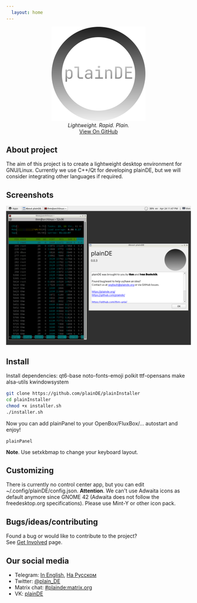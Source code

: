 ```yaml
---
  layout: home
---
```

<div align=center>
  <img src="https://raw.githubusercontent.com/plainDE/.github/main/profile/logo.png" width=256 height=256>
  <br>
  <i>Lightweight. Rapid. Plain.</i>
  <br>
  <a href="https://github.com/plainDE">View On GitHub</a>
</div>

## About project
The aim of this project is to create a lightweight desktop environment for GNU/Linux. Currently we use C++/Qt for developing plainDE, but we will consider integrating other languages if required.

## Screenshots
<img src="scr/scr-0.0.3.png" width=640>

## Install

Install dependencies: qt6-base noto-fonts-emoji polkit ttf-opensans make alsa-utils kwindowsystem

  
```sh
git clone https://github.com/plainDE/plainInstaller
cd plainInstaller
chmod +x installer.sh
./installer.sh
```
  
Now you can add plainPanel to your OpenBox/FluxBox/... autostart and enjoy!
```
plainPanel
```

**Note**. Use setxkbmap to change your keyboard layout.


## Customizing
There is currently no control center app, but you can edit ~/.config/plainDE/config.json.
**Attention**. We can't use Adwaita icons as default anymore since GNOME 42 (Adwaita does not follow the freedesktop.org specifications). Please use Mint-Y or other icon pack.


## Bugs/ideas/contributing
Found a bug or would like to contribute to the project?<br>
See <a href="https://plainde.org/pages/get-involved">Get Involved</a> page.

## Our social media

- Telegram: <a href="https://t.me/plainDENews">In English</a>, <a href="https://t.me/plainDENewsRUS">На Русском</a>
- Twitter: <a href="https://twitter.com/plain_DE">@plain_DE</a>
- Matrix chat: <a href="https://matrix.to/#/#plainde:matrix.org">#plainde:matrix.org</a>
- VK: <a href="https://vk.com/plainDE">plainDE</a>
